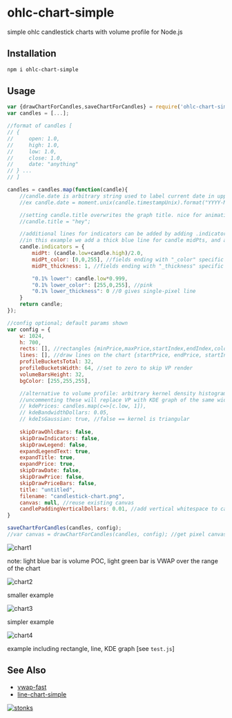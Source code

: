 # ohlc-chart-simple

simple ohlc candlestick charts with volume profile for Node.js

## Installation

```sh
npm i ohlc-chart-simple
```

## Usage 

```javascript
var {drawChartForCandles,saveChartForCandles} = require('ohlc-chart-simple');
var candles = [...];

//format of candles [
// {
//     open: 1.0,
//     high: 1.0,
//     low: 1.0,
//     close: 1.0,
//     date: "anything"
// } ...
// ]

candles = candles.map(function(candle){
    //candle.date is arbitrary string used to label current date in upper right corner
    //ex candle.date = moment.unix(candle.timestampUnix).format("YYYY-MM-DD HH:mm");

    //setting candle.title overwrites the graph title. nice for animations.
    //candle.title = "hey";

    //additional lines for indicators can be added by adding .indicators["NAME"], .indicators["NAME_color"], .indicators["NAME_thickness"]
    //in this example we add a thick blue line for candle midPts, and a thin pink line of candle lows-0.1%
    candle.indicators = {
        midPt: (candle.low+candle.high)/2.0,
        midPt_color: [0,0,255], //fields ending with "_color" specific color [default red]
        midPt_thickness: 1, //fields ending with "_thickness" specific line 'radius' [default 2]

        "0.1% lower": candle.low*0.999,
        "0.1% lower_color": [255,0,255], //pink
        "0.1% lower_thickness": 0 //0 gives single-pixel line
    }
    return candle;
});

//config optional; default params shown
var config = {
    w: 1024,
    h: 700,
    rects: [], //rectangles {minPrice,maxPrice,startIndex,endIndex,color,filled,thickness} -- example {minPrice: 140, maxPrice: 145, startIndex:5, endIndex: 15, color: [255,0,0], filled: true, thickness:0}
    lines: [], //draw lines on the chart {startPrice, endPrice, startIndex, endIndex, color: [0,0,0], thickness:0}
    profileBucketsTotal: 32,
    profileBucketsWidth: 64, //set to zero to skip VP render 
    volumeBarsHeight: 32,
    bgColor: [255,255,255],

    //alternative to volume profile: arbitrary kernel density histogram
    //uncommenting these will replace VP with KDE graph of the same width
    // kdePrices: candles.map(c=>[c.low, 1]),
    // kdeBandwidthDollars: 0.05,
    // kdeIsGaussian: true, //false == kernel is triangular 
    
    skipDrawOhlcBars: false,
    skipDrawIndicators: false,
    skipDrawLegend: false,
    expandLegendText: true,
    expandTitle: true,
    expandPrice: true,
    skipDrawDate: false,
    skipDrawPrice: false,
    skipDrawPriceBars: false,
    title: "untitled",
    filename: "candlestick-chart.png",
    canvas: null, //reuse existing canvas 
    candlePaddingVerticalDollars: 0.01, //add vertical whitespace to candles, in dollars
}

saveChartForCandles(candles, config);
//var canvas = drawChartForCandles(candles, config); //get pixel canvas with image data from require('pixel-draw')
```

![chart1](https://i.imgur.com/gsNS9iG.png)

note: light blue bar is volume POC, light green bar is VWAP over the range of the chart

![chart2](https://i.imgur.com/rDE2IyK.png)

smaller example

![chart3](https://i.imgur.com/WrhmGzF.png)

simpler example

![chart4](https://i.imgur.com/EFlg2bL.png)

example including rectangle, line, KDE graph [see `test.js`]

## See Also

- [vwap-fast](https://www.npmjs.com/package/vwap-fast)
- [line-chart-simple](https://www.npmjs.com/package/line-chart-simple)


[![stonks](https://i.imgur.com/UpDxbfe.png)](https://www.npmjs.com/~stonkpunk)



